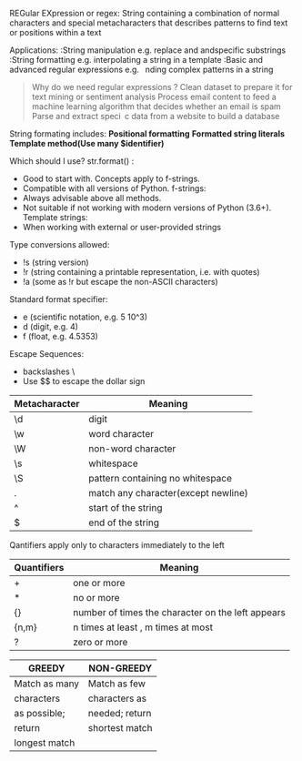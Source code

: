 REGular EXpression or regex:
String containing a combination of normal characters and special metacharacters that describes patterns to find text or positions within a text

Applications:
:String manipulation
e.g. replace and andspecific substrings
:String formatting
e.g. interpolating a string in a template
:Basic and advanced regular expressions
e.g.  nding complex patterns in a string

> Why do we need regular expressions ?
Clean dataset to prepare it for text mining or sentiment analysis
Process email content to feed a machine learning algorithm that decides whether an email is spam
Parse and extract speci c data from a website to build a database

String formating includes:
**Positional formatting**
**Formatted string literals**
**Template method(Use many $identifier)**

Which should I use?
str.format() :
* Good to start with. Concepts apply to f-strings.
* Compatible with all versions of Python.
f-strings:
* Always advisable above all methods.
* Not suitable if not working with modern versions of Python (3.6+).
Template strings:
* When working with external or user-provided strings

Type conversions allowed:
+ !s (string version)
+ !r (string containing a printable representation, i.e. with quotes)
+ !a (some as !r but escape the non-ASCII characters)

Standard format specifier:
* e (scientific notation, e.g. 5 10^3)
* d (digit, e.g. 4)
* f (float, e.g. 4.5353)

Escape Sequences:
* backslashes \
* Use $$ to escape the dollar sign

|Metacharacter|Meaning|
|----|---------------|
|\d | digit|
|\w | word character|
|\W | non-word character|
|\s | whitespace|
|\S | pattern containing no whitespace|
|. |match any character(except newline)|
|^ | start of the string|
|$ | end of the string|

Qantifiers apply only to characters immediately to the left

Quantifiers|Meaning|
|----|---------------|
|+ | one or more|
|* | no or more|
|{} | number of times the character on the left appears|
|{n,m} | n times at least , m times at most|
|? | zero or more|

|     GREEDY    |   NON-GREEDY   |
|---------------|----------------|
| Match as many | Match as few   |
| characters    | characters as  |
| as possible;  | needed; return |
| return        | shortest match |
| longest match |
